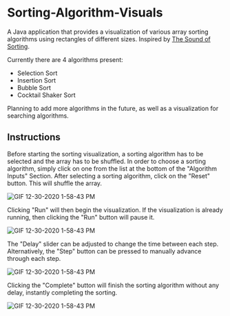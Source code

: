# Sorting-Algorithm-Visuals

A Java application that provides a visualization of various array sorting algorithms using rectangles of different sizes. Inspired by [The Sound of Sorting](https://panthema.net/2013/sound-of-sorting/).

Currently there are 4 algorithms present:
- Selection Sort
- Insertion Sort
- Bubble Sort
- Cocktail Shaker Sort

Planning to add more algorithms in the future, as well as a visualization for searching algorithms. 

## Instructions 

Before starting the sorting visualization, a sorting algorithm has to be selected and the array has to be shuffled. In order to choose a sorting algorithm, simply click on one from the list at the bottom of the "Algorithm Inputs" Section. After selecting a sorting algorithm, click on the "Reset" button. This will shuffle the array. 

![GIF 12-30-2020 1-58-43 PM](https://user-images.githubusercontent.com/76227825/103375067-2bd05700-4aa7-11eb-9111-0bae1ddd9c4b.gif)

Clicking "Run" will then begin the visualization. If the visualization is already running, then clicking the "Run" button will pause it. 

![GIF 12-30-2020 1-58-43 PM](https://user-images.githubusercontent.com/76227825/103375391-26bfd780-4aa8-11eb-857f-f034c0eeffb0.gif)

The "Delay" slider can be adjusted to change the time between each step. Alternatively, the "Step" button can be pressed to manually advance through each step. 

![GIF 12-30-2020 1-58-43 PM](https://user-images.githubusercontent.com/76227825/103375699-d7c67200-4aa8-11eb-8609-6f48d797a58f.gif)

Clicking the "Complete" button will finish the sorting algorithm without any delay, instantly completing the sorting. 

![GIF 12-30-2020 1-58-43 PM](https://user-images.githubusercontent.com/76227825/103376037-908cb100-4aa9-11eb-9d70-d8e4bee12dae.gif)
